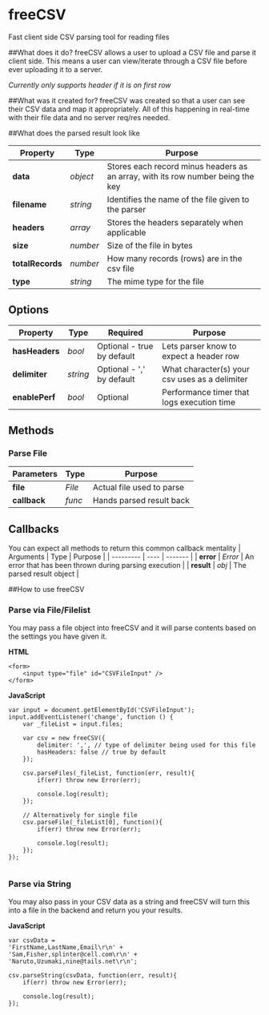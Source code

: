 freeCSV
=======

Fast client side CSV parsing tool for reading files


##What does it do?
freeCSV allows a user to upload a CSV file and parse it client side.  This means a user can view/iterate through a CSV file before ever uploading it to a server.

*Currently only supports header if it is on first row*


##What was it created for?
freeCSV was created so that a user can see their CSV data and map it appropriately.  All of this happening in real-time with their file data and no server req/res needed.




##What does the parsed result look like

| Property | Type | Purpose |
| -------- | ---- | ------- |
| **data** | *object* | Stores each record minus headers as an array, with its row number being the key |
| **filename** | *string* | Identifies the name of the file given to the parser |
| **headers** | *array* | Stores the headers separately when applicable |
| **size** | *number* | Size of the file in bytes |
| **totalRecords** | *number* | How many records (rows) are in the csv file |
| **type** | *string* | The mime type for the file |




## Options

| Property | Type | Required | Purpose |
| -------- | ---- | -------- | -------- |
| **hasHeaders** | *bool* | Optional - true by default | Lets parser know to expect a header row |
| **delimiter** | *string* | Optional - ',' by default | What character(s) your csv uses as a delimiter |
| **enablePerf** | *bool* | Optional | Performance timer that logs execution time |


## Methods

### Parse File
| Parameters | Type | Purpose |
| --------- | ---- | ------- |
| **file** | *File* | Actual file used to parse |
| **callback** | *func* | Hands parsed result back |

## Callbacks
You can expect all methods to return this common callback mentality
| Arguments | Type | Purpose |
| --------- | ---- | ------- |
| **error** | *Error* | An error that has been thrown during parsing execution |
| **result** | *obj* | The parsed result object |


##How to use freeCSV

### Parse via File/Filelist
You may pass a file object into freeCSV and it will parse contents based on the settings you have given it.


**HTML**
```
<form>
	<input type="file" id="CSVFileInput" />
</form>
```

**JavaScript**
```
var input = document.getElementById('CSVFileInput');
input.addEventListener('change', function () {
	var _fileList = input.files;

	var csv = new freeCSV({
		delimiter: ',', // type of delimiter being used for this file
		hasHeaders: false // true by default
	});

	csv.parseFiles(_fileList, function(err, result){
		if(err) throw new Error(err);

		console.log(result);
	});

	// Alternatively for single file
	csv.parseFile(_fileList[0], function(){
		if(err) throw new Error(err);

		console.log(result);
	});
});


```

### Parse via String
You may also pass in your CSV data as a string and freeCSV will turn this into a file in the backend and return you your results.

**JavaScript**
```
var csvData =
'FirstName,LastName,Email\r\n' +
'Sam,Fisher,splinter@cell.com\r\n' +
'Naruto,Uzumaki,nine@tails.net\r\n';

csv.parseString(csvData, function(err, result){
	if(err) throw new Error(err);

	console.log(result);
});

```



